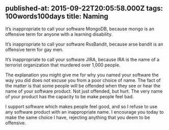 published-at: 2015-09-22T20:05:58.000Z
tags: 100words100days
title: Naming
---
<p>It’s inappropriate to call your software MongoDB, because mongo is an offensive term for anyone with a learning disability.</p><p>It’s inappropriate to call your software RssBandit, because arse bandit is an offensive term for gay men.</p><p>It’s inappropriate to call your software JIRA, because IRA is the name of a terrorist organization that murdered over 1,000 people.</p><p>The explanation you might give me for why you named your software the way you did does not excuse you from a poor choice of name. The fact of the matter is that some people will be offended when they see or hear the name of your software product. Not just offended, but hurt. The very name of your product has the capacity to be make people feel bad.</p><p>I support software which makes people feel good, and so I refuse to use any software product with an inappropriate name. I encourage you today to make the same choice I have, rejecting anything that you deem to be offensive.</p>